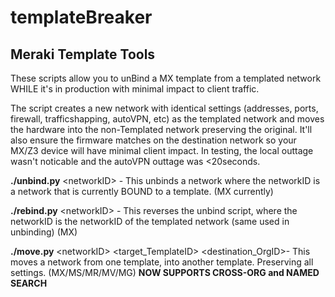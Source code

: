 # templateBreaker
## Meraki Template Tools
  These scripts allow you to unBind a MX template from a templated network WHILE it's in production with minimal impact to client traffic. 
  
  The script creates a new network with identical settings (addresses, ports, firewall, trafficshapping, autoVPN, etc) as the templated network and moves the hardware into the non-Templated network preserving the original. It'll also ensure the firmware matches on the destination network so your MX/Z3 device will have minimal client impact. In testing, the local outtage wasn't noticable and the autoVPN outtage was <20seconds. 
 
  **./unbind.py** \<networkID>  -   This unbinds a network where the networkID is a network that is currently BOUND to a template. (MX currently)
  
  **./rebind.py** \<networkID>  -   This reverses the unbind script, where the networkID is the networkID of the templated network (same used in unbinding) (MX)
  
  **./move.py** \<networkID> \<target_TemplateID>  \<destination_OrgID>-   This moves a network from one template, into another template. Preserving all settings. (MX/MS/MR/MV/MG) **NOW SUPPORTS CROSS-ORG and NAMED SEARCH**


